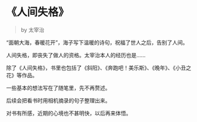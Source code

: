 # 《人间失格》
> by 太宰治

“面朝大海，春暖花开”，海子写下温暖的诗句，祝福了世人之后，告别了人间。

人间失格，即丧失了做人的资格。太宰治本人的经历也是......

除了《人间失格》，书里也包括了《斜阳》、《奔跑吧！美乐斯》、《晚年》、《小丑之花》等作品。

一些基本的想法写在了随笔里，先不再赘述。

后续会把看书时用相机摘录的句子整理出来。

对书有所感，近期的心境也不甚明快，以后再来体悟。
